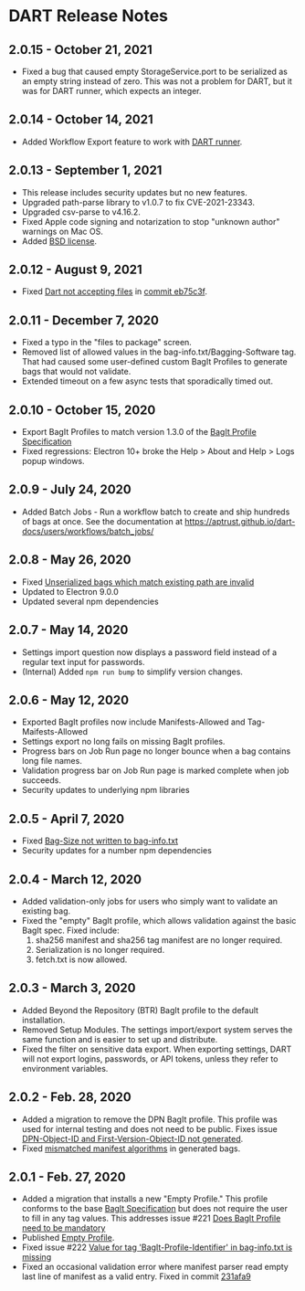 # DART Release Notes

## 2.0.15 - October 21, 2021

* Fixed a bug that caused empty StorageService.port to be serialized
as an empty string instead of zero. This was not a problem for DART,
but it was for DART runner, which expects an integer.

## 2.0.14 - October 14, 2021

* Added Workflow Export feature to work with [DART runner](https://github.com/APTrust/dart-runner).

## 2.0.13 - September 1, 2021

* This release includes security updates but no new features.
* Upgraded path-parse library to v1.0.7 to fix CVE-2021-23343.
* Upgraded csv-parse to v4.16.2.
* Fixed Apple code signing and notarization to stop "unknown author" warnings on Mac OS.
* Added [BSD license](LICENSE).

## 2.0.12 - August 9, 2021

* Fixed [Dart not accepting files](https://github.com/APTrust/dart/issues/476) in [commit eb75c3f](https://github.com/APTrust/dart/commit/eb75c3f0c044f93ea56016a6b5c5f769a647729c).

## 2.0.11 - December 7, 2020

* Fixed a typo in the "files to package" screen.
* Removed list of allowed values in the bag-info.txt/Bagging-Software tag.
  That had caused some user-defined custom BagIt Profiles to generate bags
  that would not validate.
* Extended timeout on a few async tests that sporadically timed out.


## 2.0.10 - October 15, 2020

* Export BagIt Profiles to match version 1.3.0 of the [BagIt Profile Specification](https://bagit-profiles.github.io/bagit-profiles-specification/)
* Fixed regressions: Electron 10+ broke the Help > About and Help > Logs popup
  windows.

## 2.0.9 - July 24, 2020

* Added Batch Jobs - Run a workflow batch to create and ship hundreds of bags at once.
  See the documentation at <https://aptrust.github.io/dart-docs/users/workflows/batch_jobs/>

## 2.0.8 - May 26, 2020

* Fixed [Unserialized bags which match existing path are invalid](https://github.com/APTrust/dart/issues/280)
* Updated to Electron 9.0.0
* Updated several npm dependencies

## 2.0.7 - May 14, 2020

* Settings import question now displays a password field instead of a regular text input for passwords.
* (Internal) Added `npm run bump` to simplify version changes.

## 2.0.6 - May 12, 2020

* Exported BagIt profiles now include Manifests-Allowed and Tag-Maifests-Allowed
* Settings export no long fails on missing BagIt profiles.
* Progress bars on Job Run page no longer bounce when a bag contains long file names.
* Validation progress bar on Job Run page is marked complete when job succeeds.
* Security updates to underlying npm libraries

## 2.0.5 - April 7, 2020

* Fixed [Bag-Size not written to bag-info.txt](https://github.com/APTrust/dart/issues/247)
* Security updates for a number npm dependencies

## 2.0.4 - March 12, 2020

* Added validation-only jobs for users who simply want to validate an existing bag.
* Fixed the "empty" BagIt profile, which allows validation against the basic BagIt spec. Fixed include:
    1. sha256 manifest and sha256 tag manifest are no longer required.
    2. Serialization is no longer required.
    3. fetch.txt is now allowed.

## 2.0.3 - March 3, 2020

* Added Beyond the Repository (BTR) BagIt profile to the default installation.
* Removed Setup Modules. The settings import/export system serves the same function and is easier to set up and distribute.
* Fixed the filter on sensitive data export. When exporting settings, DART will not export logins, passwords, or API tokens, unless they refer to environment variables.

## 2.0.2 - Feb. 28, 2020

* Added a migration to remove the DPN BagIt profile. This profile was used for internal testing and does not need to be public. Fixes issue [DPN-Object-ID and First-Version-Object-ID not generated](https://github.com/APTrust/dart/issues/224).
* Fixed [mismatched manifest algorithms](https://github.com/APTrust/dart/issues/223) in generated bags.

## 2.0.1 - Feb. 27, 2020

* Added a migration that installs a new "Empty Profile." This profile conforms to the base [BagIt Specification](https://tools.ietf.org/html/rfc8493) but does not require the user to fill in any tag values. This addresses issue #221 [Does BagIt Profile need to be mandatory](https://github.com/APTrust/dart/issues/221)
* Published [Empty Profile](https://raw.githubusercontent.com/APTrust/dart/master/profiles/empty_profile.json).
* Fixed issue #222 [Value for tag 'BagIt-Profile-Identifier' in bag-info.txt is missing](https://github.com/APTrust/dart/issues/222)
* Fixed an occasional validation error where manifest parser read empty last line of manifest as a valid entry. Fixed in commit [231afa9](https://github.com/APTrust/dart/commit/231afa9c42e181a89a82001d495d1d66509124a3)
